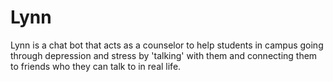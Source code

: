 # Lynn
Lynn is a chat bot that acts as a counselor to help students in campus going through depression and stress by 'talking' with them and connecting them to friends who they can talk to in real life.
